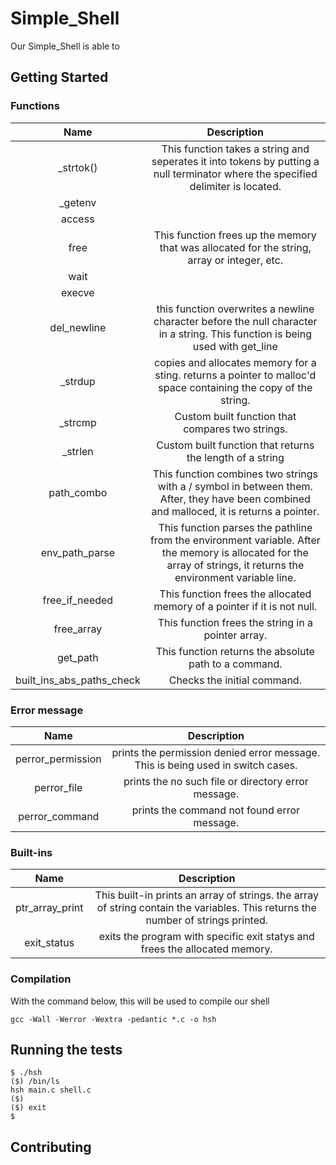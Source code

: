 # Simple_Shell

Our Simple_Shell is able to 

## Getting Started


### Functions

| Name  | Description |
|:-----:|:------:|
| _strtok() | This function takes a string and seperates it into tokens by putting a null terminator where the specified delimiter is located. |
| _getenv | |
| access |  |
| free | This function frees up the memory that was allocated for the string, array or integer, etc. |
| wait | |
| execve | |
| del_newline | this function overwrites a newline character before the null character in a string. This function is being used with get_line |
| _strdup | copies and allocates memory for a sting. returns a pointer to malloc'd space containing the copy of the string. |
| _strcmp | Custom built function that compares two strings. |
| _strlen | Custom built function that returns the length of a string |
| path_combo | This function combines two strings with a / symbol in between them. After, they have been combined and malloced, it is returns a pointer.|
| env_path_parse | This function parses the pathline from the environment variable. After the memory is allocated for the array of strings, it returns the environment variable line. |
| free_if_needed | This function frees the allocated memory of a pointer if it is not null. |
| free_array | This function frees the string in a pointer array. |
| get_path |  This function returns the absolute path to a command. |
| built_ins_abs_paths_check | Checks the initial command. |


### Error message

|Name  | Description |
|:----:|:------:|
| perror_permission | prints the permission denied error message. This is being used in switch cases.|
| perror_file | prints the no such file or directory error message. |
| perror_command | prints the command not found error message. |


### Built-ins

| Name  | Description |
|:-----:|:------:|
| ptr_array_print | This built-in prints an array of strings. the array of string contain the variables. This returns the number of strings printed. |
| exit_status | exits the program with specific exit statys and frees the allocated memory. |

### Compilation

With the command below, this will be used to compile our shell

```
gcc -Wall -Werror -Wextra -pedantic *.c -o hsh
```

## Running the tests


```
$ ./hsh
($) /bin/ls
hsh main.c shell.c
($)
($) exit
$
```
## Contributing